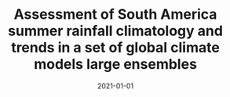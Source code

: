 ---
title: "Assessment of South America summer rainfall climatology and trends in a set of global climate models large ensembles"
collection: publications
permalink: /publication/2021-01-01-Assessment-of-South-America-summer-rainfall-climatology-and-trends-in-a-set-of-global-climate-models-large-ensembles
date: 2021-01-01
venue: 'International Journal of Climatology'
paperurl: 'https://rmets.onlinelibrary.wiley.com/doi/abs/10.1002/joc.6643'
citation: ' Leandro Diaz,  Ramiro Saurral,  Carolina Vera, &quot;Assessment of South America summer rainfall climatology and trends in a set of global climate models large ensembles.&quot; International Journal of Climatology, 2021.'
---